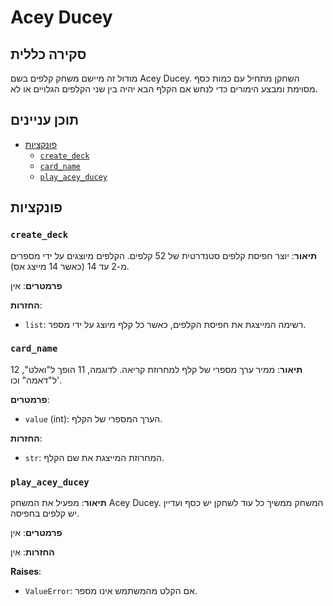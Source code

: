 # Acey Ducey

## סקירה כללית

מודול זה מיישם משחק קלפים בשם Acey Ducey. השחקן מתחיל עם כמות כסף מסוימת ומבצע הימורים כדי לנחש אם הקלף הבא יהיה בין שני הקלפים הגלויים או לא.

## תוכן עניינים

- [פונקציות](#functions)
    - [`create_deck`](#create_deck)
    - [`card_name`](#card_name)
    - [`play_acey_ducey`](#play_acey_ducey)

## פונקציות

### `create_deck`

**תיאור**: יוצר חפיסת קלפים סטנדרטית של 52 קלפים. הקלפים מיוצגים על ידי מספרים מ-2 עד 14 (כאשר 14 מייצג אס).

**פרמטרים**:
אין

**החזרות**:
- `list`: רשימה המייצגת את חפיסת הקלפים, כאשר כל קלף מיוצג על ידי מספר.

### `card_name`

**תיאור**: ממיר ערך מספרי של קלף למחרוזת קריאה. לדוגמה, 11 הופך ל"ואלט", 12 ל"דאמה" וכו'.

**פרמטרים**:
- `value` (int): הערך המספרי של הקלף.

**החזרות**:
- `str`: המחרוזת המייצגת את שם הקלף.

### `play_acey_ducey`

**תיאור**: מפעיל את המשחק Acey Ducey. המשחק ממשיך כל עוד לשחקן יש כסף ועדיין יש קלפים בחפיסה.

**פרמטרים**:
אין

**החזרות**:
אין

**Raises**:
- `ValueError`: אם הקלט מהמשתמש אינו מספר.